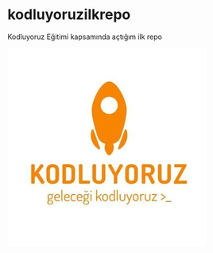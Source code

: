 # kodluyoruzilkrepo
Kodluyoruz Eğitimi kapsamında açtığım ilk repo

![Kodluyoruz logo](https://github.com/ahmetdx/kodluyoruzilkrepo/blob/main/img/kodluyoruz_logo.jpeg)